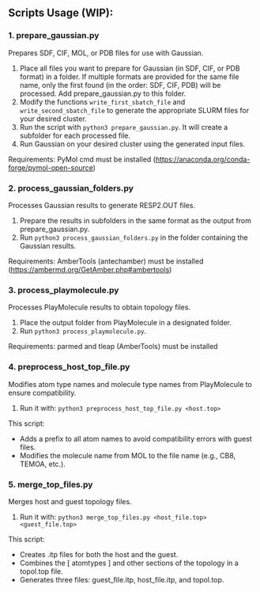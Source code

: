 ## Scripts Usage (WIP):

### 1. prepare_gaussian.py
Prepares SDF, CIF, MOL, or PDB files for use with Gaussian.
1. Place all files you want to prepare for Gaussian (in SDF, CIF, or PDB format) in a folder. If multiple formats are provided for the same file name, only the first found (in the order: SDF, CIF, PDB) will be processed. Add prepare_gaussian.py to this folder.
2. Modify the functions `write_first_sbatch_file` and `write_second_sbatch_file` to generate the appropriate SLURM files for your desired cluster.
3. Run the script with `python3 prepare_gaussian.py`. It will create a subfolder for each processed file.
4. Run Gaussian on your desired cluster using the generated input files.

Requirements: PyMol cmd must be installed (https://anaconda.org/conda-forge/pymol-open-source)

### 2. process_gaussian_folders.py
Processes Gaussian results to generate RESP2.OUT files.
1. Prepare the results in subfolders in the same format as the output from prepare_gaussian.py.
2. Run `python3 process_gaussian_folders.py` in the folder containing the Gaussian results.

Requirements: AmberTools (antechamber) must be installed (https://ambermd.org/GetAmber.php#ambertools)

### 3. process_playmolecule.py
Processes PlayMolecule results to obtain topology files.
1. Place the output folder from PlayMolecule in a designated folder.
2. Run `python3 process_playmolecule.py`.

Requirements: parmed and tleap (AmberTools) must be installed

### 4. preprocess_host_top_file.py
Modifies atom type names and molecule type names from PlayMolecule to ensure compatibility.
1. Run it with: `python3 preprocess_host_top_file.py <host.top>`

This script:
- Adds a prefix to all atom names to avoid compatibility errors with guest files.
- Modifies the molecule name from MOL to the file name (e.g., CB8, TEMOA, etc.).

### 5. merge_top_files.py
Merges host and guest topology files.
1. Run it with: `python3 merge_top_files.py <host_file.top> <guest_file.top>`

This script:
- Creates .itp files for both the host and the guest.
- Combines the [ atomtypes ] and other sections of the topology in a topol.top file.
- Generates three files: guest_file.itp, host_file.itp, and topol.top.

